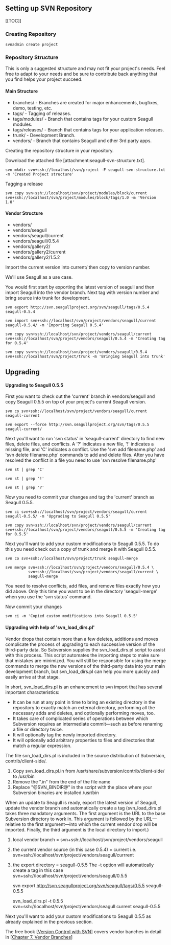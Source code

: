 <!-- Name: Environment/SVN -->
<!-- Version: 37 -->
<!-- Last-Modified: 2006/09/21 01:42:34 -->
<!-- Author: cyril -->
## Setting up SVN Repository

[[TOC]]

### Creating Repository


    svnadmin create project


### Repository Structure
This is only a suggested structure and may not fit your project's needs. Feel free to adapt to your needs and be sure to contribute back anything that you find helps your project succeed.


#### Main Structure

 * branches/ - Branches are created for major enhancements, bugfixes, demo, testing, etc.
 * tags/ - Tagging of releases.
 * tags/modules/ - Branch that contains tags for your custom Seagull modules.
 * tags/releases/ - Branch that contains tags for your application releases.
 * trunk/ - Development Branch.
 * vendors/ - Branch that contains Seagull and other 3rd party apps.


Creating the repository structure in your repository.

Download the attached file [attachment:seagull-svn-structure.txt].


    svn mkdir svn+ssh://localhost/svn/project -F seagull-svn-structure.txt -m 'Created Project structure'

Tagging a release 


    svn copy svn+ssh://localhost/svn/project/modules/block/current svn+ssh://localhost/svn/project/modules/block/tags/1.0 -m 'Version 1.0'

#### Vendor Structure

 * vendors/
 * vendors/seagull
 * vendors/seagull/current
 * vendors/seagull/0.5.4
 * vendors/gallery2/
 * vendors/gallery2/current
 * vendors/gallery2/1.5.2 

Import the current version into current/ then copy to version number.

We'll use Seagull as a use case. 

You would first start by exporting the latest version of seagull and then import Seagull into the vendor branch. Next tag with version number and bring source into trunk for development.


    svn export http://svn.seagullproject.org/svn/seagull/tags/0.5.4 seagull-0.5.4
    
    svn import svn+ssh://localhost/svn/project/vendors/seagull/current seagull-0.5.4/ -m 'Importing Seagull 0.5.4'
    
    svn copy svn+ssh://localhost/svn/project/vendors/seagull/current svn+ssh://localhost/svn/project/vendors/seagull/0.5.4 -m 'Creating tag for 0.5.4'
    
    svn copy svn+ssh://localhost/svn/project/vendors/seagull/0.5.4 svn+ssh://localhost/svn/project/trunk -m 'Bringing Seagull into trunk'


## Upgrading

#### Upgrading to Seagull 0.5.5

First you want to check out the 'current' branch in vendors/seagull and copy Seagull 0.5.5 on top of your project's current Seagull version. 


    svn co svn+ssh://localhost/svn/project/vendors/seagull/current seagull-current
    
    svn export --force http://svn.seagullproject.org/svn/tags/0.5.5 seagull-current/

Next you'll want to run 'svn status' in 'seagull-current' directory to find new files, delete files, and conflicts. A '?' indicates a new file, '!' indicates a missing file, and 'C' indicates a conflict. Use the 'svn add filename.php' and 'svn delete filename.php' commands to add and delete files. After you have resolved the conflict in a file you need to use 'svn resolve filename.php'


    svn st | grep 'C' 
    
    svn st | grep '!'
    
    svn st | grep '?'

Now you need to commit your changes and tag the 'current' branch as Seagull 0.5.5.


    svn ci svn+ssh://localhost/svn/project/vendors/seagull/current seagull-0.5.5/ -m 'Upgrading to Seagull 0.5.5'
    
    svn copy svn+ssh://localhost/svn/project/vendors/seagull/current svn+ssh://localhost/svn/project/vendors/seagull/0.5.5 -m 'Creating tag for 0.5.5'

Next you'll want to add your custom modifications to Seagull 0.5.5. To do this you need check out a copy of trunk and merge it with Seagull 0.5.5.


    svn co svn+ssh://localhost/svn/project/trunk seagull-merge
    
    svn merge svn+ssh://localhost/svn/project/vendors/seagull/0.5.4 \
              svn+ssh://localhost/svn/project/vendors/seagull/current \
              seagull-merge

You need to resolve conflicts, add files, and remove files exactly how you did above. Only this time you want to be in the directory 'seagull-merge' when you use the 'svn status' command.

Now commit your changes


    svn ci -m 'Copied custom modifications into Seagull 0.5.5'

#### Upgrading with help of 'svn_load_dirs.pl'
Vendor drops that contain more than a few deletes, additions and moves complicate the process of upgrading to each successive version of the third-party data. So Subversion supplies the svn_load_dirs.pl script to assist with this process. This script automates the importing steps to make sure that mistakes are minimized. You will still be responsible for using the merge commands to merge the new versions of the third-party data into your main development branch, but svn_load_dirs.pl can help you more quickly and easily arrive at that stage.

In short, svn_load_dirs.pl is an enhancement to svn import that has several important characteristics:

 * It can be run at any point in time to bring an existing directory in the repository to exactly match an external directory, performing all the necessary adds and deletes, and optionally performing moves, too.
 * It takes care of complicated series of operations between which Subversion requires an intermediate commit—such as before renaming a file or directory twice.
 * It will optionally tag the newly imported directory.
 * It will optionally add arbitrary properties to files and directories that match a regular expression. 

The file svn_load_dirs.pl is included in the source distribution of Subversion, contrib/client-side/.
 1. Copy svn_load_dirs.pl.in from /usr/share/subversion/contrib/client-side/ to /usr/bin
 1. Remove the ".in" from the end of the file name
 1. Replace "@SVN_BINDIR@" in the script with the place where your Subversion binaries are installed /usr/bin 

When an update to Seagull is ready, export the latest version of Seagull, update the vendor branch and automatically create a tag (svn_load_dirs.pl takes three mandatory arguments. The first argument is the URL to the base Subversion directory to work in. This argument is followed by the URL—relative to the first argument—into which the current vendor drop will be imported. Finally, the third argument is the local directory to import.)

 1. local vendor branch = svn+ssh://localhost/svn/project/vendors/seagull 
 1. the current vendor source (in this case 0.5.4) = current i.e. svn+ssh://localhost/svn/project/vendors/seagull/currrent
 1. the export directory = seagull-0.5.5
The -t option will automatically create a tag in this case svn+ssh://localhost/svn/project/vendors/seagull/0.5.5


    svn export http://svn.seagullproject.org/svn/seagull/tags/0.5.5 seagull-0.5.5
    
    svn_load_dirs.pl -t 0.5.5 svn+ssh://localhost/svn/project/vendors/seagull current seagull-0.5.5

Next you'll want to add your custom modifications to Seagull 0.5.5 as already explained in the previous section.


The free book [[Version Control with SVN](http://svnbook.red-bean.com/)] covers vendor banches in detail in [[Chapter 7. Vendor Branches](http://svnbook.red-bean.com/nightly/en/svn.advanced.vendorbr.html)] 
